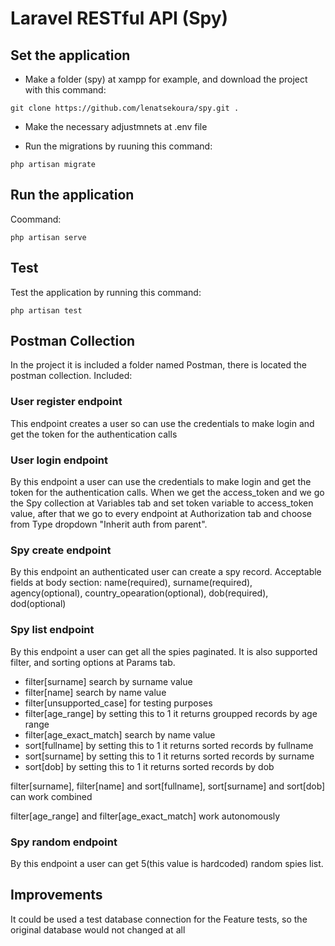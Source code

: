 # Laravel RESTful API (Spy)

## Set the application 
- Make a folder (spy) at xampp for example, and download the project with this command:
  
```
git clone https://github.com/lenatsekoura/spy.git .
```

- Make the necessary adjustmnets at .env file 
  
- Run the migrations by ruuning this command:

```
php artisan migrate
```

## Run the application
Coommand:

```
php artisan serve
```

## Test
Test the application by running this command:

```
php artisan test
```

## Postman Collection
In the project it is included a folder named Postman, there is located the postman collection. Included: 

### User register endpoint 
This endpoint creates a user so can use the credentials to make login and get the token for the authentication calls

### User login endpoint
By this endpoint a user can use the credentials to make login and get the token for the authentication calls. When we get the access_token and we go the Spy collection at Variables tab and set token variable to access_token value, after that we go to every endpoint at Authorization tab and choose from Type dropdown "Inherit auth from parent".

### Spy create endpoint
By this endpoint an authenticated user can create a spy record. Acceptable fields at body section: name(required), surname(required), agency(optional), country_opearation(optional), dob(required), dod(optional)

### Spy list endpoint
By this endpoint a user can get all the spies paginated. It is also supported filter, and sorting options at Params tab. 
- filter[surname] search by surname value
- filter[name] search by name value
- filter[unsupported_case] for testing purposes
- filter[age_range] by setting this to 1 it returns groupped records by age range
- filter[age_exact_match] search by name value
- sort[fullname] by setting this to 1 it returns sorted records by fullname
- sort[surname] by setting this to 1 it returns sorted records by surname
- sort[dob] by setting this to 1 it returns sorted records by dob

filter[surname], filter[name] and sort[fullname], sort[surname] and sort[dob] can work combined

filter[age_range] and filter[age_exact_match] work autonomously

### Spy random endpoint
By this endpoint a user can get 5(this value is hardcoded) random spies list.

## Improvements
It could be used a test database connection for the Feature tests, so the original database would not changed at all

